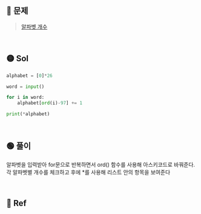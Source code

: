 ## 🔴 문제
> [알파벳 개수](https://www.acmicpc.net/problem/10808)


<br/>

## 🟡 Sol
```python
alphabet = [0]*26

word = input()

for i in word:
    alphabet[ord(i)-97] += 1

print(*alphabet)

```
<br/>

## 🟢 풀이
알파벳을 입력받아 for문으로 반복하면서 ord() 함수를 사용해 아스키코드로 바꿔준다.
각 알파벳별 개수를 체크하고 후에 *를 사용해 리스트 안의 항목을 보여준다

<br/>

## 🔵 Ref

